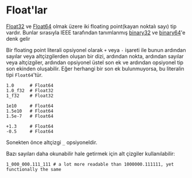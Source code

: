 # Float'lar

[Float32](http://crystal-lang.org/api/Float32.html) ve [Float64](http://crystal-lang.org/api/Float64.html) olmak üzere iki floating point(kayan noktalı sayı) tip vardır. Bunlar sırasıyla IEEE tarafından tanımlanmış [binary32](http://en.wikipedia.org/wiki/Single_precision_floating-point_format)
ve [binary64](http://en.wikipedia.org/wiki/Double_precision_floating-point_format)'e denk gelir

Bir floating point literali opsiyonel olarak `+` veya `-` işareti ile bunun ardından sayılar veya altçizgilerden oluşan bir dizi, ardından nokta, ardından sayılar veya altçizgiler, ardından opsiyonel üstel son ek ve ardından opsiyonel tip son ekinden oluşabilir. Eğer herhangi bir son ek bulunmuyorsa, bu literalin tipi `Float64`'tür.

```crystal
1.0      # Float64
1.0_f32  # Float32
1_f32    # Float32

1e10     # Float64
1.5e10   # Float64
1.5e-7   # Float64

+1.3     # Float64
-0.5     # Float64
```

Sonekten önce altçizgi `_` opsiyoneldir.

Bazı sayıları daha okunabilir hale getirmek için alt çizgiler kullanılabilir:

```crystal
1_000_000.111_111 # a lot more readable than 1000000.111111, yet functionally the same
```
